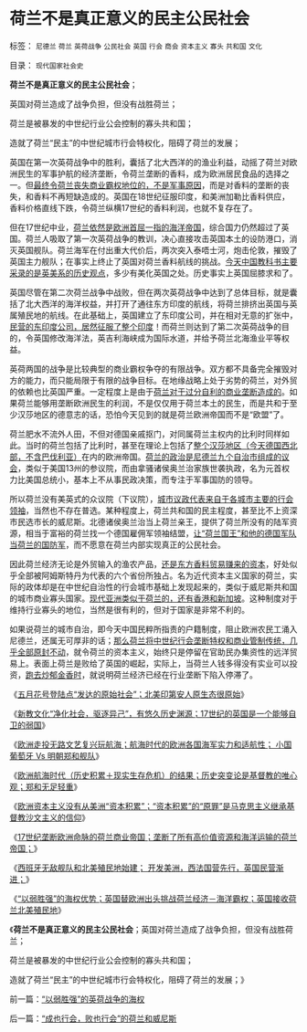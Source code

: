 # 荷兰不是真正意义的民主公民社会

标签： `尼德兰` `荷兰` `英荷战争` `公民社会` `英国` `行会` `商会` `资本主义` `寡头` `共和国` `文化` 

目录： `现代国家社会史`

**荷兰不是真正意义的民主公民社会**；

英国对荷兰造成了战争负担，但没有战胜荷兰；

荷兰是被暴发的中世纪行业公会控制的寡头共和国；

造就了荷兰“民主”的中世纪城市行会特权化，阻碍了荷兰的发展；

英国在第一次英荷战争中的胜利，囊括了北大西洋的的渔业利益，动摇了荷兰对欧洲民生的军事护航的经济垄断，令荷兰垄断的香料，成为欧洲居民食品的选择之一。但[最终令荷兰丧失商业霸权地位的，不是军事原因](../../../2010/4/6/文明之初军事不是主旋律；英雄历史地位是“无足轻重“.md)，而是对香料的垄断的丧失，和香料不再短缺造成的。英国在18世纪征服印度，和美洲加勒比香料供应，香料价格直线下跌，令荷兰纵横17世纪的香料利润，也就不复存在了。

但在17世纪中业，[荷兰依然是欧洲首屈一指的海洋帝国](../../../2011/3/15/一帆风顺的荷兰资本主义进程.md)，综合国力仍然超过了英国。荷兰人吸取了第一次英荷战争的教训，决心直接攻击英国本土的设防港口，消灭英国舰队。荷兰海军在付出重大代价后，两次突入泰唔士河，炮击伦敦，摧毁了英国主力舰队；在事实上终止了英国对荷兰香料航线的挑战。[今天中国教科书主要采录的是英美系的历史观点](../../../2010/6/2/历史教科书是有标准答案的“历史故事”.md)，多少有美化英国之处。历史事实上英国屈膝求和了。

英国尽管在第二次荷兰战争中战败，但在两次英荷战争中达到了总体目标，就是囊括了北大西洋的海洋权益，并打开了通往东方印度的航线，将荷兰排挤出英国与英属殖民地的航线。在此基础上，英国建立了东印度公司，并在相对无意的扩张中，[民营的东印度公司，居然征服了整个印度](../../../2008/12/18/英国征服印度是法治商业经济行为的成功.md)！而荷兰则达到了第二次英荷战争的目的，令英国修改海洋法，英吉利海峡成为国际水道，并给予荷兰北海渔业平等权益。

英荷两国的战争是比较典型的商业霸权争夺的有限战争。双方都不具备完全摧毁对方的能力，而只能局限于有限的战争目标。在地缘战略上处于劣势的荷兰，对外贸的依赖也比英国严重。一定程度上是由于[荷兰对于过分自利的商业垄断造成的](../../../2010/1/24/走出社会主义观念误区靠“垄断”.md)。如果荷兰能够用垄断欧洲民生的利润，不是仅仅用于荷兰本土的民生，而是共和于至少汉莎地区的德意志的话，恐怕今天见到的就是荷兰欧洲帝国而不是“欧盟”了。



荷兰肥水不流外人田，不但对德国亲戚抠门，对同属荷兰主权内的比利时同样如此。当时的荷兰包括了比利时，甚至在理论上包括了[整个汉莎地区（今天德国西北部，不含巴伐利亚）](../../../2010/3/18/旧德国是爱国分子追求的理想帝国.md)在内的欧洲帝国。[荷兰的政治是尼德兰九个自治市组成的议会](../../../2009/3/6/自由结社，社区自治和迁移自由.md)，类似于美国13州的参议院，而由拿骚诸侯奥兰治家族世袭执政，名为元首权力比美国总统小，基本上不从事民政决策，而专注于军事国防的领导。

所以荷兰没有美英式的众议院（下议院），[城市议政代表来自于各城市主要的行会领袖](../../../2011/3/7/《大宪章》是国王对教皇的革命.md)，当然也不存在普选。某种程度上，荷兰共和国的民主程度，甚至比不上资深市民选市长的威尼斯。北德诸侯奥兰治当上荷兰亲王，提供了荷兰所没有的陆军资源，相当于富裕的荷兰找一个德国雇佣军领袖结盟，[让“荷兰国王”和他的德国军队当荷兰的国防军](../../../2010/4/27/一个社会依靠外籍雇佣兵是值得关注的现象.md)，而不愿意在荷兰内部实现真正的公民社会。

因此荷兰经济无论是外贸输入的渔农产品，[还是东方香料贸易赚来的资本](../../../2010/10/29/资本积累和资本主义互相排斥；不缺信仰的坏人.md)，好处似乎全部被阿姆斯特丹为代表的六个省份所独占。名为近代资本主义国家的荷兰，实际的政体却是在中世纪自治性的行会城市基础上发现起来的，类似于威尼斯共和国的城市商业寡头国家。[现代亚洲类似于荷兰的，还有香港和新加坡](../../../2011/1/29/“中央帝国太大了”太难管理了.md)。这种制度对于维持行业寡头的地位，当然是很有利的，但对于国家是非常不利的。

如果说荷兰的城市自治，即今天中国民粹所指责的户籍制度，阻止欧洲农民工涌入尼德兰，还属无可厚非的话；[那么荷兰将中世纪行会垄断特权和商业管制传统，几乎全部原封不动](../../../2011/5/31/工团主义：资本家“逐权不成”方“逐利”.md)，就令荷兰的资本主义，始终只是停留在官助民办集资性的远洋贸易上。表面上荷兰是败给了英国的崛起，实际上，当荷兰人钱多得没有实业可以投资，[跑去炒郁金香时](../../../2009/11/25/炒股创造价值；交换创造价值；.md)，就说明荷兰经济已经在行业垄断下陷入停滞了。

《[五月花号登陆点“发达的原始社会”；北美印第安人原生态很原始](../../../2011/8/16/五月花号登陆点的印第安社会很原始.md)》

《[新教文化“净化社会，驱逐异己”，有悠久历史渊源；17世纪的英国是一个能够自卫的弱国](../../../2011/8/16/新教“净化社会，驱逐异己”有悠久传统.md)》

《[欧洲走投无路文艺复兴玩航海；航海时代的欧洲各国海军实力和适航性； 小国葡萄牙 Vs
明朝郑和舰队](../../../2011/8/17/走投无路才文艺复兴的航海时代的欧洲海军.md)》

《[欧洲航海时代（历史积累＋现实生存危机）的结果；历史突变论是基督教的唯心观；郑和无足轻重](../../../2011/8/11/只有私有制不是奴隶制.md)》

《[欧洲资本主义没有从美洲“资本积累”；“资本积累”的“原罪”是马克思主义继承基督教沙文主义的信仰](../../../2011/8/18/欧洲资本主义没有从美洲“资本积累”.md)》

《[17世纪垄断欧洲命脉的荷兰商业帝国；垄断了所有高价值资源和海洋运输的荷兰帝国；](../../../2011/8/18/垄断欧洲命脉的荷兰商业帝国.md)》

《[西班牙无敌舰队和北美殖民地始建；
开发美洲，西法国营先行，英国民营渐进；](../../../2011/8/18/无敌舰队和小英王国的殖民地.md)》

《[“以弱胜强”的海权优势；英国替欧洲出头挑战荷兰经济－海洋霸权；英国接收荷兰北美殖民地](../../../2011/8/19/“以弱胜强”的英荷战争的海权.md)》

《**荷兰不是真正意义的民主公民社会**；英国对荷兰造成了战争负担，但没有战胜荷兰；

荷兰是被暴发的中世纪行业公会控制的寡头共和国；

造就了荷兰“民主”的中世纪城市行会特权化，阻碍了荷兰的发展；》



前一篇：[“以弱胜强”的英荷战争的海权](../../../2011/8/19/“以弱胜强”的英荷战争的海权.md)

后一篇：[“成也行会，败也行会”的荷兰和威尼斯](../../../2011/8/19/“成也行会，败也行会”的荷兰和威尼斯.md)